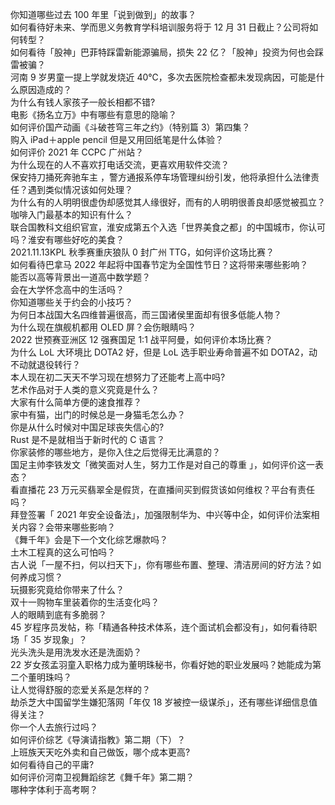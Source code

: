 你知道哪些过去 100 年里「说到做到」的故事？  
如何看待好未来、学而思义务教育学科培训服务将于 12 月 31 日截止？公司将如何转型？  
如何看待「股神」巴菲特踩雷新能源骗局，损失 22 亿？「股神」投资为何也会踩雷被骗？  
河南 9 岁男童一提上学就发烧近 40℃，多次去医院检查都未发现病因，可能是什么原因造成的？  
为什么有钱人家孩子一般长相都不错?  
电影《扬名立万》中有哪些有意思的隐喻？  
如何评价国产动画《斗破苍穹三年之约》（特别篇 3）第四集？  
购入 iPad＋apple pencil 但是又用回纸笔是什么体验？  
如何评价 2021 年 CCPC 广州站？  
为什么现在的人不喜欢打电话交流，更喜欢用软件交流？  
保安持刀捅死奔驰车主 ，警方通报系停车场管理纠纷引发，他将承担什么法律责任？遇到类似情况该如何处理？  
为什么有的人明明很虚伪却感觉其人缘很好，而有的人明明很善良却感觉被孤立？  
咖啡入门最基本的知识有什么？  
联合国教科文组织官宣，淮安成第五个入选「世界美食之都」的中国城市，你认可吗？淮安有哪些好吃的美食？  
2021.11.13KPL 秋季赛重庆狼队 0 封广州 TTG，如何评价这场比赛？  
如何看待巴拿马 2022 年起将中国春节定为全国性节日？这将带来哪些影响？  
能否以高等背景出一道高中数学题？  
会在大学怀念高中的生活吗？  
你知道哪些关于约会的小技巧？  
为何日本战国大名四维普遍很高，而三国诸侯里面却有很多低能人物？  
为什么现在旗舰机都用 OLED 屏？会伤眼睛吗？  
2022 世预赛亚洲区 12 强赛国足 1:1 战平阿曼，如何评价本场比赛？  
为什么 LoL 大环境比 DOTA2 好，但是 LoL 选手职业寿命普遍不如 DOTA2，动不动就退役转行？  
本人现在初二天天不学习现在想努力了还能考上高中吗?  
艺术作品对于人类的意义究竟是什么？  
大家有什么简单方便的速食推荐？  
家中有猫，出门的时候总是一身猫毛怎么办？  
你是从什么时候对中国足球丧失信心的?  
Rust 是不是就相当于新时代的 C 语言？  
你家装修的哪些地方，是你入住之后觉得无比满意的？  
国足主帅李铁发文「微笑面对人生，努力工作是对自己的尊重 」，如何评价这一表态？  
看直播花 23 万元买翡翠全是假货，在直播间买到假货该如何维权？平台有责任吗？  
拜登签署「 2021 年安全设备法」，加强限制华为、中兴等中企，如何评价法案相关内容？会带来哪些影响？  
《舞千年》会是下一个文化综艺爆款吗？  
土木工程真的这么可怕吗？  
古人说「一屋不扫，何以扫天下」，你有哪些布置、整理、清洁房间的好方法？如何养成习惯？  
玩摄影究竟给你带来了什么？  
双十一购物车里装着你的生活变化吗？  
人的眼睛到底有多脆弱？  
45 岁程序员发帖，称「精通各种技术体系，连个面试机会都没有」，如何看待职场「 35 岁现象」？  
光头洗头是用洗发水还是洗面奶？  
22 岁女孩孟羽童入职格力成为董明珠秘书，你看好她的职业发展吗？她能成为第二个董明珠吗？  
让人觉得舒服的恋爱关系是怎样的？  
劫杀芝大中国留学生嫌犯落网「年仅 18 岁被控一级谋杀」，还有哪些详细信息值得关注？  
你一个人去旅行过吗？  
如何评价综艺《导演请指教》第二期（下）？  
上班族天天吃外卖和自己做饭，哪个成本更高?  
如何看待自己的平庸?  
如何评价河南卫视舞蹈综艺《舞千年》第二期？  
哪种字体利于高考啊？  
